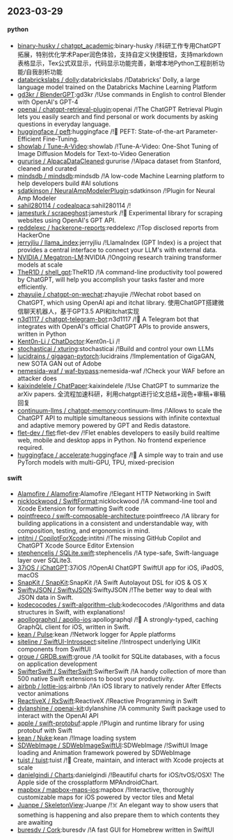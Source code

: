 ## 2023-03-29

#### python
* [binary-husky / chatgpt_academic](https://github.com/binary-husky/chatgpt_academic):binary-husky /!科研工作专用ChatGPT拓展，特别优化学术Paper润色体验，支持自定义快捷按钮，支持markdown表格显示，Tex公式双显示，代码显示功能完善，新增本地Python工程剖析功能/自我剖析功能
* [databrickslabs / dolly](https://github.com/databrickslabs/dolly):databrickslabs /!Databricks’ Dolly, a large language model trained on the Databricks Machine Learning Platform
* [gd3kr / BlenderGPT](https://github.com/gd3kr/BlenderGPT):gd3kr /!Use commands in English to control Blender with OpenAI's GPT-4
* [openai / chatgpt-retrieval-plugin](https://github.com/openai/chatgpt-retrieval-plugin):openai /!The ChatGPT Retrieval Plugin lets you easily search and find personal or work documents by asking questions in everyday language.
* [huggingface / peft](https://github.com/huggingface/peft):huggingface /!🤗
PEFT: State-of-the-art Parameter-Efficient Fine-Tuning.
* [showlab / Tune-A-Video](https://github.com/showlab/Tune-A-Video):showlab /!Tune-A-Video: One-Shot Tuning of Image Diffusion Models for Text-to-Video Generation
* [gururise / AlpacaDataCleaned](https://github.com/gururise/AlpacaDataCleaned):gururise /!Alpaca dataset from Stanford, cleaned and curated
* [mindsdb / mindsdb](https://github.com/mindsdb/mindsdb):mindsdb /!A low-code Machine Learning platform to help developers build #AI solutions
* [sdatkinson / NeuralAmpModelerPlugin](https://github.com/sdatkinson/NeuralAmpModelerPlugin):sdatkinson /!Plugin for Neural Amp Modeler
* [sahil280114 / codealpaca](https://github.com/sahil280114/codealpaca):sahil280114 /!
* [jamesturk / scrapeghost](https://github.com/jamesturk/scrapeghost):jamesturk /!👻
Experimental library for scraping websites using OpenAI's GPT API.
* [reddelexc / hackerone-reports](https://github.com/reddelexc/hackerone-reports):reddelexc /!Top disclosed reports from HackerOne
* [jerryjliu / llama_index](https://github.com/jerryjliu/llama_index):jerryjliu /!LlamaIndex (GPT Index) is a project that provides a central interface to connect your LLM's with external data.
* [NVIDIA / Megatron-LM](https://github.com/NVIDIA/Megatron-LM):NVIDIA /!Ongoing research training transformer models at scale
* [TheR1D / shell_gpt](https://github.com/TheR1D/shell_gpt):TheR1D /!A command-line productivity tool powered by ChatGPT, will help you accomplish your tasks faster and more efficiently.
* [zhayujie / chatgpt-on-wechat](https://github.com/zhayujie/chatgpt-on-wechat):zhayujie /!Wechat robot based on ChatGPT, which using OpenAI api and itchat library. 使用ChatGPT搭建微信聊天机器人，基于GPT3.5 API和itchat实现
* [n3d1117 / chatgpt-telegram-bot](https://github.com/n3d1117/chatgpt-telegram-bot):n3d1117 /!🤖
A Telegram bot that integrates with OpenAI's official ChatGPT APIs to provide answers, written in Python
* [Kent0n-Li / ChatDoctor](https://github.com/Kent0n-Li/ChatDoctor):Kent0n-Li /!
* [stochasticai / xturing](https://github.com/stochasticai/xturing):stochasticai /!Build and control your own LLMs
* [lucidrains / gigagan-pytorch](https://github.com/lucidrains/gigagan-pytorch):lucidrains /!Implementation of GigaGAN, new SOTA GAN out of Adobe
* [nemesida-waf / waf-bypass](https://github.com/nemesida-waf/waf-bypass):nemesida-waf /!Check your WAF before an attacker does
* [kaixindelele / ChatPaper](https://github.com/kaixindelele/ChatPaper):kaixindelele /!Use ChatGPT to summarize the arXiv papers. 全流程加速科研，利用chatgpt进行论文总结+润色+审稿+审稿回复
* [continuum-llms / chatgpt-memory](https://github.com/continuum-llms/chatgpt-memory):continuum-llms /!Allows to scale the ChatGPT API to multiple simultaneous sessions with infinite contextual and adaptive memory powered by GPT and Redis datastore.
* [flet-dev / flet](https://github.com/flet-dev/flet):flet-dev /!Flet enables developers to easily build realtime web, mobile and desktop apps in Python. No frontend experience required.
* [huggingface / accelerate](https://github.com/huggingface/accelerate):huggingface /!🚀
A simple way to train and use PyTorch models with multi-GPU, TPU, mixed-precision

#### swift
* [Alamofire / Alamofire](https://github.com/Alamofire/Alamofire):Alamofire /!Elegant HTTP Networking in Swift
* [nicklockwood / SwiftFormat](https://github.com/nicklockwood/SwiftFormat):nicklockwood /!A command-line tool and Xcode Extension for formatting Swift code
* [pointfreeco / swift-composable-architecture](https://github.com/pointfreeco/swift-composable-architecture):pointfreeco /!A library for building applications in a consistent and understandable way, with composition, testing, and ergonomics in mind.
* [intitni / CopilotForXcode](https://github.com/intitni/CopilotForXcode):intitni /!The missing GitHub Copilot and ChatGPT Xcode Source Editor Extension
* [stephencelis / SQLite.swift](https://github.com/stephencelis/SQLite.swift):stephencelis /!A type-safe, Swift-language layer over SQLite3.
* [37iOS / iChatGPT](https://github.com/37iOS/iChatGPT):37iOS /!OpenAI ChatGPT SwiftUI app for iOS, iPadOS, macOS
* [SnapKit / SnapKit](https://github.com/SnapKit/SnapKit):SnapKit /!A Swift Autolayout DSL for iOS & OS X
* [SwiftyJSON / SwiftyJSON](https://github.com/SwiftyJSON/SwiftyJSON):SwiftyJSON /!The better way to deal with JSON data in Swift.
* [kodecocodes / swift-algorithm-club](https://github.com/kodecocodes/swift-algorithm-club):kodecocodes /!Algorithms and data structures in Swift, with explanations!
* [apollographql / apollo-ios](https://github.com/apollographql/apollo-ios):apollographql /!📱
A strongly-typed, caching GraphQL client for iOS, written in Swift.
* [kean / Pulse](https://github.com/kean/Pulse):kean /!Network logger for Apple platforms
* [siteline / SwiftUI-Introspect](https://github.com/siteline/SwiftUI-Introspect):siteline /!Introspect underlying UIKit components from SwiftUI
* [groue / GRDB.swift](https://github.com/groue/GRDB.swift):groue /!A toolkit for SQLite databases, with a focus on application development
* [SwifterSwift / SwifterSwift](https://github.com/SwifterSwift/SwifterSwift):SwifterSwift /!A handy collection of more than 500 native Swift extensions to boost your productivity.
* [airbnb / lottie-ios](https://github.com/airbnb/lottie-ios):airbnb /!An iOS library to natively render After Effects vector animations
* [ReactiveX / RxSwift](https://github.com/ReactiveX/RxSwift):ReactiveX /!Reactive Programming in Swift
* [dylanshine / openai-kit](https://github.com/dylanshine/openai-kit):dylanshine /!A community Swift package used to interact with the OpenAI API
* [apple / swift-protobuf](https://github.com/apple/swift-protobuf):apple /!Plugin and runtime library for using protobuf with Swift
* [kean / Nuke](https://github.com/kean/Nuke):kean /!Image loading system
* [SDWebImage / SDWebImageSwiftUI](https://github.com/SDWebImage/SDWebImageSwiftUI):SDWebImage /!SwiftUI Image loading and Animation framework powered by SDWebImage
* [tuist / tuist](https://github.com/tuist/tuist):tuist /!🚀
Create, maintain, and interact with Xcode projects at scale
* [danielgindi / Charts](https://github.com/danielgindi/Charts):danielgindi /!Beautiful charts for iOS/tvOS/OSX! The Apple side of the crossplatform MPAndroidChart.
* [mapbox / mapbox-maps-ios](https://github.com/mapbox/mapbox-maps-ios):mapbox /!Interactive, thoroughly customizable maps for iOS powered by vector tiles and Metal
* [Juanpe / SkeletonView](https://github.com/Juanpe/SkeletonView):Juanpe /!☠️
An elegant way to show users that something is happening and also prepare them to which contents they are awaiting
* [buresdv / Cork](https://github.com/buresdv/Cork):buresdv /!A fast GUI for Homebrew written in SwiftUI
